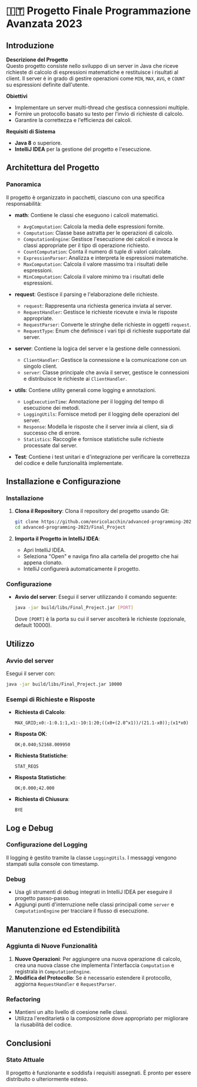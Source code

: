 # :it: Progetto Finale Programmazione Avanzata 2023

## Introduzione

**Descrizione del Progetto**  
Questo progetto consiste nello sviluppo di un server in Java che riceve richieste di calcolo di espressioni matematiche
e restituisce i risultati al client. Il server è in grado di gestire operazioni come `MIN`, `MAX`, `AVG`, e `COUNT` su
espressioni definite dall'utente.

**Obiettivi**

- Implementare un server multi-thread che gestisca connessioni multiple.
- Fornire un protocollo basato su testo per l'invio di richieste di calcolo.
- Garantire la correttezza e l'efficienza dei calcoli.

**Requisiti di Sistema**

- **Java 8** o superiore.
- **IntelliJ IDEA** per la gestione del progetto e l'esecuzione.

## Architettura del Progetto

### Panoramica

Il progetto è organizzato in pacchetti, ciascuno con una specifica responsabilità:

- **math**: Contiene le classi che eseguono i calcoli matematici.
    - `AvgComputation`: Calcola la media delle espressioni fornite.
    - `Computation`: Classe base astratta per le operazioni di calcolo.
    - `ComputationEngine`: Gestisce l'esecuzione dei calcoli e invoca le classi appropriate per il tipo di operazione
      richiesto.
    - `CountComputation`: Conta il numero di tuple di valori calcolate.
    - `ExpressionParser`: Analizza e interpreta le espressioni matematiche.
    - `MaxComputation`: Calcola il valore massimo tra i risultati delle espressioni.
    - `MinComputation`: Calcola il valore minimo tra i risultati delle espressioni.

- **request**: Gestisce il parsing e l'elaborazione delle richieste.
    - `request`: Rappresenta una richiesta generica inviata al server.
    - `RequestHandler`: Gestisce le richieste ricevute e invia le risposte appropriate.
    - `RequestParser`: Converte le stringhe delle richieste in oggetti `request`.
    - `RequestType`: Enum che definisce i vari tipi di richieste supportate dal server.

- **server**: Contiene la logica del server e la gestione delle connessioni.
    - `ClientHandler`: Gestisce la connessione e la comunicazione con un singolo client.
    - `server`: Classe principale che avvia il server, gestisce le connessioni e distribuisce le richieste
      ai `ClientHandler`.

- **utils**: Contiene utility generali come logging e annotazioni.
    - `LogExecutionTime`: Annotazione per il logging del tempo di esecuzione dei metodi.
    - `LoggingUtils`: Fornisce metodi per il logging delle operazioni del server.
    - `Response`: Modella le risposte che il server invia ai client, sia di successo che di errore.
    - `Statistics`: Raccoglie e fornisce statistiche sulle richieste processate dal server.

- **Test**: Contiene i test unitari e d'integrazione per verificare la correttezza del codice e delle funzionalità
  implementate.

## Installazione e Configurazione

### Installazione

1. **Clona il Repository**: Clona il repository del progetto usando Git:
   ```bash
   git clone https://github.com/enricolacchin/advanced-programming-2023.git
   cd advanced-programming-2023/Final_Project
   ```

2. **Importa il Progetto in IntelliJ IDEA**:
    - Apri IntelliJ IDEA.
    - Seleziona "Open" e naviga fino alla cartella del progetto che hai appena clonato.
    - IntelliJ configurerà automaticamente il progetto.

### Configurazione

- **Avvio del server**:
  Esegui il server utilizzando il comando seguente:
  ```bash
  java -jar build/libs/Final_Project.jar [PORT]
  ```
  Dove `[PORT]` è la porta su cui il server ascolterà le richieste (opzionale, default 10000).

## Utilizzo

### Avvio del server

Esegui il server con:

```bash
java -jar build/libs/Final_Project.jar 10000
```

### Esempi di Richieste e Risposte

- **Richiesta di Calcolo**:
  ```plaintext
  MAX_GRID;x0:-1:0.1:1,x1:-10:1:20;((x0+(2.0^x1))/(21.1-x0));(x1*x0)
  ```

- **Risposta OK**:
  ```plaintext
  OK;0.040;52168.009950
  ```

- **Richiesta Statistiche**:
  ```plaintext
  STAT_REQS
  ```

- **Risposta Statistiche**:
  ```plaintext
  OK;0.000;42.000
  ```

- **Richiesta di Chiusura**:
  ```plaintext
  BYE
  ```

## Log e Debug

### Configurazione del Logging

Il logging è gestito tramite la classe `LoggingUtils`. I messaggi vengono stampati sulla console con timestamp.

### Debug

- Usa gli strumenti di debug integrati in IntelliJ IDEA per eseguire il progetto passo-passo.
- Aggiungi punti d'interruzione nelle classi principali come `server` e `ComputationEngine` per tracciare il flusso di
  esecuzione.

## Manutenzione ed Estendibilità

### Aggiunta di Nuove Funzionalità

1. **Nuove Operazioni**: Per aggiungere una nuova operazione di calcolo, crea una nuova classe che implementa
   l'interfaccia `Computation` e registrala in `ComputationEngine`.
2. **Modifica del Protocollo**: Se è necessario estendere il protocollo, aggiorna `RequestHandler` e `RequestParser`.

### Refactoring

- Mantieni un alto livello di coesione nelle classi.
- Utilizza l'ereditarietà o la composizione dove appropriato per migliorare la riusabilità del codice.

## Conclusioni

### Stato Attuale

Il progetto è funzionante e soddisfa i requisiti assegnati. È pronto per essere distribuito o ulteriormente esteso.

